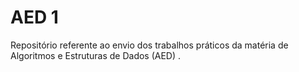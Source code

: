 # AED 1
Repositório referente ao envio dos trabalhos práticos da matéria de Algoritmos e Estruturas de Dados (AED) .
